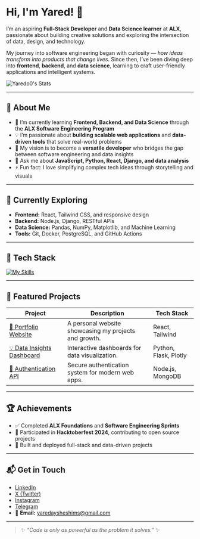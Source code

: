 # Hi, I'm Yared! 👋  

I’m an aspiring **Full-Stack Developer** and **Data Science learner** at **ALX**, passionate about building creative solutions and exploring the intersection of data, design, and technology.  

My journey into software engineering began with curiosity — *how ideas transform into products that change lives*. Since then, I’ve been diving deep into **frontend**, **backend**, and **data science**, learning to craft user-friendly applications and intelligent systems.  

![Yaredo0's Stats](https://github-readme-stats.vercel.app/api?username=Yaredo0&theme=vue-dark&show_icons=true&hide_border=true&count_private=true)

---

## 🚀 About Me  

- 🌱 I’m currently learning **Frontend, Backend, and Data Science** through the **ALX Software Engineering Program**  
- 💡 I’m passionate about **building scalable web applications** and **data-driven tools** that solve real-world problems  
- 🎯 My vision is to become a **versatile developer** who bridges the gap between software engineering and data insights  
- 💬 Ask me about **JavaScript, Python, React, Django, and data analysis**  
- ⚡ Fun fact: I love simplifying complex tech ideas through storytelling and visuals  

---

## 🧠 Currently Exploring  

- **Frontend:** React, Tailwind CSS, and responsive design  
- **Backend:** Node.js, Django, RESTful APIs  
- **Data Science:** Pandas, NumPy, Matplotlib, and Machine Learning  
- **Tools:** Git, Docker, PostgreSQL, and GitHub Actions  

---

## 🧰 Tech Stack  

[![My Skills](https://skillicons.dev/icons?i=js,html,css,python,react,redux,nodejs,express,django,tailwind,postgres,mongodb,git,github,figma)](https://skillicons.dev)

---

## 🧩 Featured Projects  

| Project | Description | Tech Stack |
|----------|--------------|-------------|
| [📘 Portfolio Website](#) | A personal website showcasing my projects and growth. | React, Tailwind |
| [💡 Data Insights Dashboard](#) | Interactive dashboards for data visualization. | Python, Flask, Plotly |
| [🔐 Authentication API](#) | Secure authentication system for modern web apps. | Node.js, MongoDB |

---

## 🏆 Achievements  

- ✅ Completed **ALX Foundations** and **Software Engineering Sprints**  
- 🌟 Participated in **Hacktoberfest 2024**, contributing to open source projects  
- 🧠 Built and deployed full-stack and data-driven projects  

---

## 📬 Get in Touch  

- [LinkedIn](https://www.linkedin.com/in/yared-aysheshim)  
- [X (Twitter)](https://x.com/Jared_0o)  
- [Instagram](https://www.instagram.com/jared_0o/)  
- [Telegram](https://t.me/jaredo0)
- 📧 **Email:** yaredaysheshims@gmail.com  

---

> ✨ *“Code is only as powerful as the problem it solves.”* ✨
